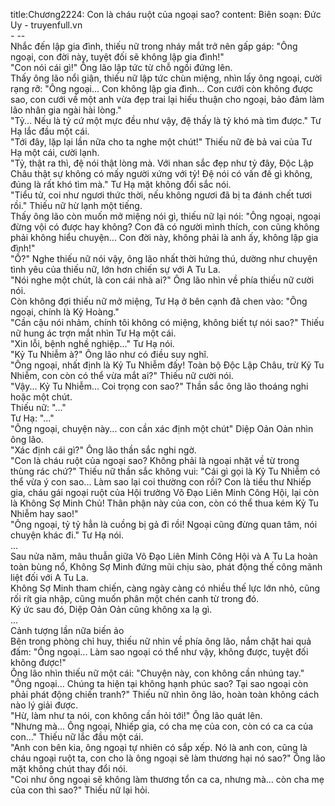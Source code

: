 title:Chương2224: Con là cháu ruột của ngoại sao?
content:
Biên soạn: Đức Uy - truyenfull.vn<br>- --<br>Nhắc đến lập gia đình, thiếu nữ trong nháy mắt trở nên gấp gáp: "Ông ngoại, con đời này, tuyệt đối sẽ không lập gia đình!"<br>"Con nói cái gì!" Ông lão lập tức từ chỗ ngồi đứng lên.<br>Thấy ông lão nổi giận, thiếu nữ lập tức chùn miệng, nhìn lấy ông ngoại, cười rạng rỡ: "Ông ngoại... Con không lập gia đình... Con cưới còn không được sao, con cưới về một anh vừa đẹp trai lại hiếu thuận cho ngoại, bảo đảm làm lão nhân gia ngài hài lòng."<br>"Tỷ... Nếu là tỷ cứ một mực đều như vậy, đệ thấy là tỷ khó mà tìm được." Tư Hạ lắc đầu một cái.<br>"Tới đây, lặp lại lần nữa cho ta nghe một chút!" Thiếu nữ đè bả vai của Tư Hạ một cái, cười lạnh.<br>"Tỷ, thật ra thì, đệ nói thật lòng mà. Với nhan sắc đẹp như tỷ đây, Độc Lập Châu thật sự không có mấy người xứng với tỷ! Đệ nói có vấn đề gì không, đúng là rất khó tìm mà." Tư Hạ mặt không đổi sắc nói.<br>"Tiểu tử, coi như ngươi thức thời, nếu không ngươi đã bị ta đánh chết tươi rồi." Thiếu nữ hừ lạnh một tiếng.<br>Thấy ông lão còn muốn mở miệng nói gì, thiếu nữ lại nói: "Ông ngoại, ngoại đừng vội có được hay không? Con đã có người mình thích, con cũng không phải không hiểu chuyện... Con đời này, không phải là anh ấy, không lập gia đình!"<br>"Ồ?" Nghe thiếu nữ nói vậy, ông lão nhất thời hứng thú, dường như chuyện tình yêu của thiếu nữ, lớn hơn chiến sự với A Tu La.<br>"Nói nghe một chút, là con cái nhà ai?" Ông lão nhìn về phía thiếu nữ cười nói.<br>Còn không đợi thiếu nữ mở miệng, Tư Hạ ở bên cạnh đã chen vào: "Ông ngoại, chính là Kỷ Hoàng."<br>"Cần cậu nói nhảm, chính tôi không có miệng, không biết tự nói sao?" Thiếu nữ hung ác trợn mắt nhìn Tư Hạ một cái.<br>"Xin lỗi, bệnh nghề nghiệp..." Tư Hạ nói.<br>"Kỷ Tu Nhiễm à?" Ông lão như có điều suy nghĩ.<br>"Ông ngoại, nhất định là Kỷ Tu Nhiễm đấy! Toàn bộ Độc Lập Châu, trừ Kỷ Tu Nhiễm, con còn có thể vừa mắt ai?" Thiếu nữ cười nói.<br>"Vậy... Kỷ Tu Nhiễm... Coi trọng con sao?" Thần sắc ông lão thoáng nghi hoặc một chút.<br>Thiếu nữ: "..."<br>Tư Hạ: "..."<br>"Ông ngoại, chuyện này... con cần xác định một chút" Diệp Oản Oản nhìn ông lão.<br>"Xác định cái gì?" Ông lão thần sắc nghi ngờ.<br>"Con là cháu ruột của ngoại sao? Không phải là ngoại nhặt về từ trong thùng rác chứ?" Thiếu nữ thần sắc không vui: "Cái gì gọi là Kỷ Tu Nhiễm có thể vừa ý con sao... Làm sao lại coi thường con rồi? Con là tiểu thư Nhiếp gia, cháu gái ngoại ruột của Hội trưởng Võ Đạo Liên Minh Công Hội, lại còn là Không Sợ Minh Chủ! Thân phận này của con, còn có thể thua kém Kỷ Tu Nhiễm hay sao!"<br>"Ông ngoại, tỷ tỷ hẳn là cuồng bị gả đi rồi! Ngoại cũng đừng quan tâm, nói chuyện khác đi." Tư Hạ nói.<br>...<br>Sau nửa năm, mâu thuẫn giữa Võ Đạo Liên Minh Công Hội và A Tu La hoàn toàn bùng nổ, Không Sợ Minh đứng mũi chịu sào, phát động thế công mãnh liệt đối với A Tu La.<br>Không Sợ Minh tham chiến, càng ngày càng có nhiều thế lực lớn nhỏ, cũng rối rít gia nhập, cũng muốn phân một chén canh từ trong đó.<br>Ký ức sau đó, Diệp Oản Oản cũng không xa lạ gì.<br>...<br>Cảnh tượng lần nữa biến ảo<br>Bên trong phòng chỉ huy, thiếu nữ nhìn về phía ông lão, nắm chặt hai quả đấm: "Ông ngoại... Làm sao ngoại có thể như vậy, không được, tuyệt đối không được!"<br>Ông lão nhìn thiếu nữ một cái: "Chuyện này, con không cần nhúng tay."<br>"Ông ngoại... Chúng ta hiện tại không hạnh phúc sao? Tại sao ngoại còn phải phát động chiến tranh?" Thiếu nữ nhìn ông lão, hoàn toàn không cách nào lý giải được.<br>"Hừ, làm như ta nói, con không cần hỏi tới!" Ông lão quát lên.<br>"Nhưng mà... Ông ngoại, Nhiếp gia, có cha mẹ của con, còn có ca ca của con..." Thiếu nữ lắc đầu một cái.<br>"Anh con bên kia, ông ngoại tự nhiên có sắp xếp. Nó là anh con, cũng là cháu ngoại ruột ta, con cho là ông ngoại sẽ làm thương hại nó sao?" Ông lão mặt không chút thay đổi nói.<br>"Coi như ông ngoại sẽ không làm thương tổn ca ca, nhưng mà... còn cha mẹ của con thì sao?" Thiếu nữ lại hỏi.